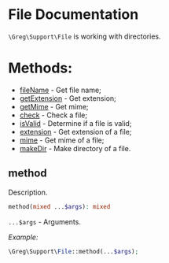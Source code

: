 # File Documentation

`\Greg\Support\File` is working with directories.

# Methods:

* [fileName](#filename) - Get file name;
* [getExtension](#getextension) - Get extension;
* [getMime](#getmime) - Get mime;
* [check](#check) - Check a file;
* [isValid](#isvalid) - Determine if a file is valid;
* [extension](#extension) - Get extension of a file;
* [mime](#mime) - Get mime of a file;
* [makeDir](#makedir) - Make directory of a file.

## method

Description.

```php
method(mixed ...$args): mixed
```

`...$args` - Arguments.

_Example:_

```php
\Greg\Support\File::method(...$args);
```
